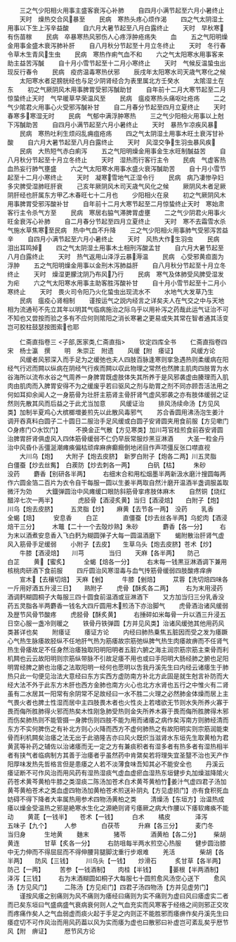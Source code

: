 <!-- { "loadSidebar": true } -->
　　三之气少阳相火用事主盛客衰泻心补肺
　　自四月小满节起至六月小暑终止
　　天时　燥热交合风暴至
　　民病　寒热头疼心烦作渴
　　四之气太阴湿土用事以下生上泻辛益酸
　　自六月大暑节起至八月白露终止
　　天时　早秋寒有伤苗稼
　　民病　卒暴寒热风邪伤人心疼浮肿疮疡失
　　血
　　五之气阳明燥金用事金盛木衰泻肺补肝
　　自八月秋分节起至十月立冬终止
　　天时　冬行春令草木生青风生虫
　　民病　寒热作痢气血不和
　　六之气太阳寒水用事客来助主益苦泻醎
　　自十月小雪节起至十二月小寒终止
　　天时　气候反温蛰虫出现反行春令
　　民病　疫疠温毒寒热伏邪
　　辰戌年太阳寒水司天歳气寒化之候
　　太阳寒水者足膀胱经也与足少阴肾经合为表里属北方壬癸水
　　太隂湿土在东
　　初之气厥阴风木用事脾胃受邪泻醎助甘
　　自年前十二月大寒节起至二月惊蛰终止天时　气早暖草早荣温风至
　　民病　瘟疫寒热头痛呕吐疮疡
　　二之气少隂君火用事心火受邪泻醎补甘
　　自二月春分节起至四月立夏终止
　　天时　春寒多寒湿无时
　　民病　气郁中满浮肿寒热
　　三之气少阳相火用事以上尅下泻醎助苦
　　自四月小满节起至六月小暑终止
　　天时　暴热乍凉疾风暴
　　民病　寒热吐利生烦闷乱痈疽疮疡
　　四之气太阴湿土用事木旺土衰泻甘补酸
　　自六月大暑节起至八月白露终止
　　天时　风湿交争生羽虫暴风疾
　　民病　大热短气赤白痢泻
　　五之气阳明燥金用事金生水旺制醎益苦
　　自八月秋分节起至十月立冬终止
　　天时　湿热而行客行主令
　　民病　气虚客热血热妄行肺气壅盛
　　六之气太阳寒水用事水盛火衰泻醎助苦
　　自十月小雪节起至十二月小寒终止
　　天时　凝寒雪地气正湿令行
　　民病　病乃凄惨孕妇多灾脾受湿肺旺肝衰
　　己亥年厥阴风木司天歳气风化之候
　　厥阴风木者足厥阴肝经也肝属东方甲乙木春旺七十二月也
　　少阳相火在泉
　　初之气厥阴风木用事脾胃受邪泻酸补甘
　　自年前十二月大寒节起至二月惊蛰终止天时　寒始肃客行主令杀气方至
　　民病　寒居右脇气滞脾胃虚壅
　　二之气少阴君火用事火旺金衰泻心补肺
　　自二月春分节起至四月立夏终止
　　天时　寒不去霜雪水杀气施水草焦寒至民病　热中气血不升降
　　三之气少阳相火用事肺气受邪泻苦益辛
　　自四月小满节起至六月小暑终止
　　天时　风热大作生羽虫
　　民病　泪出耳鸣掉
　　四之气太阴湿土用事木土相刑泻酸孟甘
　　自六月大暑节起至八月白露终止
　　天时　热气返用山泽浮云暴溽温
　　民病　心受邪黄疸面为浮肿
　　五之气阳明燥金用事以金刑木泻肺益肝
　　自八月秋分节起至十月立冬终止
　　天时　燥湿更朦沈阴乃布风乃行
　　民病　寒气及体肺受风脾受湿发为疟
　　六之气太阳寒水用事主助客胜泻酸补甘
　　自十月小雪节起至十二月小寒终止
　　天时　畏火司令阳乃火化蛰虫出现流水不
　　水地气大发草乃生
　　民病　瘟疫心肾相制
　　谨按运气之説内经言之详矣夫人在气交之中与天地相为流通茍不先立其年以明其气临病施治之际乌乎以用补泻之药哉此运气证治不可不知也又尝按而验之多有不应何则隂阳之消长寒暑之更易或失其常在智者通其活变岂可胶柱鼓瑟按图索也耶


　　仁斋直指卷三
<子部,医家类,仁斋直指>
　　钦定四库全书
　　仁斋直指卷四　　　　　宋　杨士瀛　撰
　　明　朱崇正　附遗
　　风缓【附　痿证】
　　风缓方论
　　风缓者风邪深入而手足为之缓弛也夫人四肢百脉逢寒则挛急遇热则柔缓病在阳经气行迟而闗以纵病在阴经气行疾而闗以収此物理之常然也然脾主肌肉四肢胃为水谷海所以流布水谷之气周养一身脾胃既虚肢体失其所养于是风邪袭虚由腠理而入肌肉由肌肉而入脾胃安得不为之缓废乎若曰驱风之剂与助胃之剂不同亦顾吾活法用之何如耳抑余闻人之一身筋骨为壮肝主筋肾主骨肝肾气虚风邪袭之亦有肢体缓弱之证然则先散其风而后益之于此尤当加意
　　风缓证治
　　排风汤续命汤【方见风类】加制半夏鸡心大槟榔増姜煎先以此散风毒邪气
　　苏合香圆用沸汤泡生姜汁调开吞真料白圆子二十圆日二服治手足风缓或白圆子安肾圆夹用食前服【方见嗽门○身疼门○水饮门】
　　不换金正气散【方见寒类】加川芎官桂煎食前吞安肾圆治脾胃肝肾俱虚风入四体筋骨缓弱不仁仍早辰常服炒黑豆淋酒
　　大圣一粒金丹治中风昏仆舌彊涎潮瘫痪偏枯顽痒麻痹癫癎倒地闭目作声项彊反张口噤直视
　　大川乌【炮】　　大附子【炮去皮脐】　新罗白附子【炮各二两】川五灵脂　　白僵蚕【炒去丝觜】　白蒺防【炒去刺各一两】
　　白矾【枯】　　　朱砂　　　　没药
　　麝香【别研各半两】
　　右细末合和用松烟墨半两新汲水磨汁搜圆每两作六圆金箔二百片为衣令自干每服一圆以生姜半两取自然汁磨开温酒半盏调服盖取微汗为効
　　大鐡弹圆治中风瘫缓口眼防斜筋骨挛疼肢体麻木
　　自然铜【烧红醋淬七次一两半】　　　　虎胫骨【酒浸炙黄】当归【酒浸焙】　　白附子【炮】　　川乌【炮去皮脐】
　　五灵脂【炒】　　麻黄【去节各一两】　没药
　　乳香　　　　全蝎【焙】　　　安息香
　　白芷　　　　直僵蚕【炒去丝各半两】乌蛇肉【酒浸焙干三分】
　　木鼈【二十一个去殻炒熟】朱砂　　　　麝香【各一分】
　　右为末以酒煮安息香入飞白麫为糊圆弹子大每一圆温酒磨下
　　蝎附散治肝肾气虚风入筋骨手足缓弱
　　小附子【去皮】　　生草乌头【炮去皮脐】苍术【炒】
　　牛膝【酒浸焙】　　川芎　　　　当归
　　天麻【各半两】　　防己　　　　白芷
　　黄【蜜炙】　　　全蝎【焙各一分】
　　右末每一钱黒豆淋酒调下兼用核桃肉研酒下食前服
　　四斤圆治风寒湿毒与血气抟筋骨缓弱四肢酸疼痒痹
　　宣木【去穰切焙】　天麻【剉】　　　牛膝【剉焙】
　　苁蓉【洗切焙四味各一斤用好酒五升浸三日】　　熟附子
　　虎骨【酥炙各二两】
　　右为末用浸药酒调麫糊圆桐子大每服三四十圆食前温酒或豆淋酒下
　　又方加当归三分乳香没药五灵脂各半两麝香一钱名大四斤圆用木煎汤下亦治脚气
　　虎骨酒治诸风缓弱及歴节风骨节酸疼
　　虎胫骨【酥炙黄】
　　右捶碎如米每骨一升以酒三升浸五日空心服一盏冷则暖之
　　铁骨丹铁弹圆【方并见风类】治诸风缓弛其他用药风类甚详也矣
　　附痿证
　　痿证方论
　　内经曰肺热乗焦五脏因而受之发为痿蹶心气热生脉痿故胫纵不任地肝气热为筋痿故宗筋弛纵脾气热生肉痿故痹而不任肾气热生骨痿故足不任身然治痿独取阳明阳明者五脏六腑之海主润宗筋宗筋主束骨而利机闗也云云故阳明则宗筋纵带脉不引故足痿不用也或曰手阳明大肠经肺之腑也足阳明胃经脾之腑也治痿之法取阳明一经何也愿明以吿我丹溪先生曰内经云诸痿生于肺热只此一句便见治法大意经曰东方实西方虚防南方补北方此固是就生尅言补防而大经大法不外于此东方木肝也西方金肺也南方火心也北方水肾也五行之中惟火有二肾虽有二水居其一阳常有余阴常不足故经曰一水不胜二火理之必然肺金体燥而居上主气畏火者也脾土性湿而居中主四肢畏木者也火性炎上若嗜欲无节则水失所养火寡于畏而侮所胜肺得火邪而热矣木性刚急肺受热则金失所养木寡于畏而侮所胜脾得木邪而伤矣肺热则不能管摄一身脾伤则四肢不能为用而诸痿之病作矣泻南方则肺经清而东方不实何脾伤之有补北方则心火降而西方不虚何肺热之有故阳明实则宗筋润能束骨而利机闗矣治痿之法无出于此骆隆吉亦曰风火既炽当滋肾水东垣先生取黄柏为君黄芪等补药之辅佐以治诸痿而无一定之方有兼痰积者有湿多者有热多者有湿热相半者有挟气者临病制方其善于治痿者乎虽然药中肯綮矣若将理失宜圣毉不治也天产作阳厚味发热先哲格言但是患痿之人若不淡薄食味吾知其必不能安全也
　　丹溪云痿证断不可作风治而用风药有湿热湿痰气虚血虚瘀血湿热东垣健步丸加燥滋降隂火药苍术黄芩黄柏牛膝之类湿痰二陈汤加苍术白术黄芩黄柏竹姜汁气虚四君子汤加黄芩黄柏苍术之类血虚四物汤加黄柏苍术煎送补阴丸【方见虚损门】亦有食积死血妨碍不得下降者大率属热用参术四物汤黄柏之类
　　清燥汤【东垣方】治温热成痿以燥金受温热之邪是絶寒水生化之源絶则肾亏痿厥之病大作腰以下痿软瘫痪不能动
　　黄茋【一钱半】　　苍术【一钱】　　　白术
　　橘皮　　　　泽泻　　　　五味子【九个】
　　人参　　　　白茯苓　　　升麻【各三分】
　　麦门冬　　　当归身　　　生地黄
　　麯末　　　　猪苓　　　　酒黄柏【各二分】
　　柴胡　　　　黄连　　　　甘草【炙各一分】
　　右防咀每半两水煎空心热服
　　健步圆治膝中无力伸而不得屈屈而不得伸腰背腿脚沈重行步艰难
　　羌活　　　　柴胡【各半两】　　防风【三钱】
　　川乌头【一钱】　　炒滑石　　　炙甘草【各半两】防己【一两】　　　苦参【一钱酒制】　　肉桂【半钱】
　　蒌根【半两酒制】　泽泻【三钱】
　　右为末酒糊圆如桐子大每服七十圆煎愈风汤空心送下
　　愈风汤【方见风门】
　　二陈汤【方见疟门】四君子汤四物汤【方并见虚劳门】
　　谨按风痿之别痛则为风不痛则为痿经曰痛则为实不痛则为虚曰风曰痿虚实二者而已矣东垣曰气盛病盛气衰病衰何则人之气血充实而风寒客于经络之间则邪正交攻而疼痛作矣人之气血弱虚而痰火起于手足之内则正不能胜邪而痿痹作矣丹溪先生曰痿症切不可作风治而用风药葢以风为实而痿为虚也曰散邪曰补虚岂可紊乱矣乎厯节风【附　痹证】
　　厯节风方论
